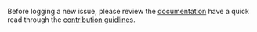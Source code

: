 Before logging a new issue, please review the [documentation](https://www.app-metrics.io/getting-started/) have a quick read through the [contribution guidlines](https://github.com/alhardy/AppMetrics/blob/main/CONTRIBUTING.md).
